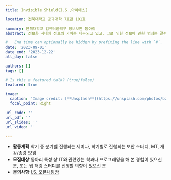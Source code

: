```yaml
---
title: Invisible Shield(I.S.,아이에스)

location: 전북대학교 공과대학 7호관 101호

summary: 전북대학교 컴퓨터공학부 정보보안 동아리
abstract: 정보화 시대에 정보의 가치는 대두되고 있고, 그로 인한 정보에 관한 범죄는 갈수록 증가하고 있습니다. 특히 컴퓨터라는 대중매체를 통해 사용자와 서버, 사용자끼리 정보를 주고받는데, 어느 개인 또는 단체의 고의적 행위로 인해 지적 재산권을 침해받을 수 있습니다. 당연히 그것을 방지하지 위한 정보보안분야가 중요시 되고 있습니다. I.S.는 이러한 보안에 관심있는 사람들끼리 친목을 다지고, 정보를 빼내는 기술인 해킹에 대한 공부와 그것에 대한 보안 모색을 목적으로 활동하는 동아리입니다.

#   End time can optionally be hidden by prefixing the line with `#`.
date: '2023-09-01'
date_end: '2023-12-22'
all_day: false

authors: []
tags: []

# Is this a featured talk? (true/false)
featured: true

image:
  caption: 'Image credit: [**Unsplash**](https://unsplash.com/photos/bzdhc5b3Bxshttps://unsplash.com/ko/%EC%82%AC%EC%A7%84/%EB%A7%A4%ED%8A%B8%EB%A6%AD%EC%8A%A4-%EC%98%81%ED%99%94-%EC%8A%A4%ED%8B%B8-%EC%9D%B4%EB%AF%B8%EC%A7%80-iar-afB0QQw)'
  focal_point: Right

url_code: ''
url_pdf: ''
url_slides: ''
url_video: ''

---
```


- **활동계획** 학기 중 분기별 진행되는 세미나, 학기별로 진행되는 보안 스터디, MT, 개강/종강 모임
- **모집대상** 동아리 특성 상 IT와 관련있는 학과나 프로그래밍을 해 본 경험이 있으신 분, 또는 웹 해킹 스터디를 진행할 의향이 있으신 분
- **문의사항** [I.S. 오픈채팅방](https://open.kakao.com/o/sVIMvM7d)
